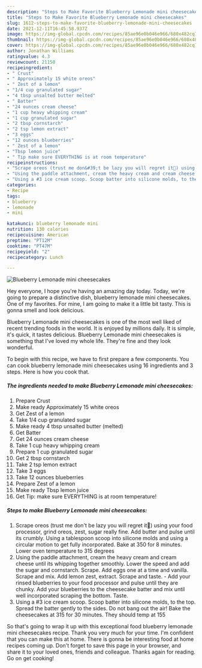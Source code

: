 ```yaml
---
description: "Steps to Make Favorite Blueberry Lemonade mini cheesecakes"
title: "Steps to Make Favorite Blueberry Lemonade mini cheesecakes"
slug: 1612-steps-to-make-favorite-blueberry-lemonade-mini-cheesecakes
date: 2021-12-11T16:45:58.937Z
image: https://img-global.cpcdn.com/recipes/85ae96e0b046e966/680x482cq70/blueberry-lemonade-mini-cheesecakes-recipe-main-photo.jpg
thumbnail: https://img-global.cpcdn.com/recipes/85ae96e0b046e966/680x482cq70/blueberry-lemonade-mini-cheesecakes-recipe-main-photo.jpg
cover: https://img-global.cpcdn.com/recipes/85ae96e0b046e966/680x482cq70/blueberry-lemonade-mini-cheesecakes-recipe-main-photo.jpg
author: Jonathan Williams
ratingvalue: 4.3
reviewcount: 21150
recipeingredient:
- " Crust"
- " Approximately 15 white oreos"
- " Zest of a lemon"
- "1/4 cup granulated sugar"
- "4 tbsp unsalted butter melted"
- " Batter"
- "24 ounces cream cheese"
- "1 cup heavy whipping cream"
- "1 cup granulated sugar"
- "2 tbsp cornstarch"
- "2 tsp lemon extract"
- "3 eggs"
- "12 ounces blueberries"
- " Zest of a lemon"
- "Tbsp lemon juice"
- " Tip make sure EVERYTHING is at room temperature"
recipeinstructions:
- "Scrape oreos (trust me don&#39;t be lazy you will regret it🤮) using your food processor, grind oreos, zest, sugar really fine. Add butter and pulse until its crumbly. Using a tablespoon scoop into silicone molds and using a circular motion to get fully incorporated. Bake at 350 for 8 minutes. Lower oven temperature to 315 degrees"
- "Using the paddle attachment, cream the heavy cream and cream cheese until its whipping together smoothly. Lower the speed and add the sugar and cornstarch. Scrape. Add eggs one at a time and vanilla. Scrape and mix. Add lemon zest, extract. Scrape and taste. Add your rinsed blueberries to your food processor and pulse until they are chunky. Add your blueberries to the cheesecake batter and mix until well incorporated scraping the bottom. Taste."
- "Using a #3 ice cream scoop. Scoop batter into silicone molds, to the top. Spread the batter gently to the sides. Do not bang out the air! Bake the cheesecakes at 315 for 30 minutes. They should temp at 155"
categories:
- Recipe
tags:
- blueberry
- lemonade
- mini

katakunci: blueberry lemonade mini 
nutrition: 130 calories
recipecuisine: American
preptime: "PT12M"
cooktime: "PT47M"
recipeyield: "2"
recipecategory: Lunch

---
```



![Blueberry Lemonade mini cheesecakes](https://img-global.cpcdn.com/recipes/85ae96e0b046e966/680x482cq70/blueberry-lemonade-mini-cheesecakes-recipe-main-photo.jpg)

Hey everyone, I hope you're having an amazing day today. Today, we're going to prepare a distinctive dish, blueberry lemonade mini cheesecakes. One of my favorites. For mine, I am going to make it a little bit tasty. This is gonna smell and look delicious.



Blueberry Lemonade mini cheesecakes is one of the most well liked of recent trending foods in the world. It is enjoyed by millions daily. It is simple, it's quick, it tastes delicious. Blueberry Lemonade mini cheesecakes is something that I've loved my whole life. They're fine and they look wonderful.


To begin with this recipe, we have to first prepare a few components. You can cook blueberry lemonade mini cheesecakes using 16 ingredients and 3 steps. Here is how you cook that.

<!--inarticleads1-->

##### The ingredients needed to make Blueberry Lemonade mini cheesecakes:

1. Prepare  Crust
1. Make ready  Approximately 15 white oreos
1. Get  Zest of a lemon
1. Take 1/4 cup granulated sugar
1. Make ready 4 tbsp unsalted butter (melted)
1. Get  Batter
1. Get 24 ounces cream cheese
1. Take 1 cup heavy whipping cream
1. Prepare 1 cup granulated sugar
1. Get 2 tbsp cornstarch
1. Take 2 tsp lemon extract
1. Take 3 eggs
1. Take 12 ounces blueberries
1. Prepare  Zest of a lemon
1. Make ready Tbsp lemon juice
1. Get  Tip: make sure EVERYTHING is at room temperature!




<!--inarticleads2-->

##### Steps to make Blueberry Lemonade mini cheesecakes:

1. Scrape oreos (trust me don&#39;t be lazy you will regret it🤮) using your food processor, grind oreos, zest, sugar really fine. Add butter and pulse until its crumbly. Using a tablespoon scoop into silicone molds and using a circular motion to get fully incorporated. Bake at 350 for 8 minutes. Lower oven temperature to 315 degrees
1. Using the paddle attachment, cream the heavy cream and cream cheese until its whipping together smoothly. Lower the speed and add the sugar and cornstarch. Scrape. Add eggs one at a time and vanilla. Scrape and mix. Add lemon zest, extract. Scrape and taste. - Add your rinsed blueberries to your food processor and pulse until they are chunky. Add your blueberries to the cheesecake batter and mix until well incorporated scraping the bottom. Taste.
1. Using a #3 ice cream scoop. Scoop batter into silicone molds, to the top. Spread the batter gently to the sides. Do not bang out the air! Bake the cheesecakes at 315 for 30 minutes. They should temp at 155




So that's going to wrap it up with this exceptional food blueberry lemonade mini cheesecakes recipe. Thank you very much for your time. I'm confident that you can make this at home. There is gonna be interesting food at home recipes coming up. Don't forget to save this page in your browser, and share it to your loved ones, friends and colleague. Thanks again for reading. Go on get cooking!
